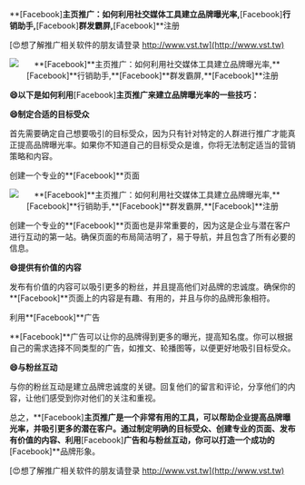 **[Facebook]**主页推广：如何利用社交媒体工具建立品牌曝光率,**[Facebook]**行销助手,**[Facebook]**群发霸屏,**[Facebook]**注册

[😍想了解推广相关软件的朋友请登录 http://www.vst.tw](http://www.vst.tw)

 <center><img src="https://vst.tw/MP4/tuiguang/png/4.png" alt="**[Facebook]**主页推广：如何利用社交媒体工具建立品牌曝光率,**[Facebook]**行销助手,**[Facebook]**群发霸屏,**[Facebook]**注册"></center>

**😄以下是如何利用**[Facebook]**主页推广来建立品牌曝光率的一些技巧：**

**😄制定合适的目标受众**

首先需要确定自己想要吸引的目标受众，因为只有针对特定的人群进行推广才能真正提高品牌曝光率。如果你不知道自己的目标受众是谁，你将无法制定适当的营销策略和内容。

创建一个专业的**[Facebook]**页面

 <center><img src="https://vst.tw/MP4/tuiguang/png/8.png" alt="**[Facebook]**主页推广：如何利用社交媒体工具建立品牌曝光率,**[Facebook]**行销助手,**[Facebook]**群发霸屏,**[Facebook]**注册"></center>

创建一个专业的**[Facebook]**页面也是非常重要的，因为这是企业与潜在客户进行互动的第一站。确保页面的布局简洁明了，易于导航，并且包含了所有必要的信息。

**😄提供有价值的内容**

发布有价值的内容可以吸引更多的粉丝，并且提高他们对品牌的忠诚度。确保你的**[Facebook]**页面上的内容是有趣、有用的，并且与你的品牌形象相符。

利用**[Facebook]**广告

**[Facebook]**广告可以让你的品牌得到更多的曝光，提高知名度。你可以根据自己的需求选择不同类型的广告，如推文、轮播图等，以便更好地吸引目标受众。

**😄与粉丝互动**

与你的粉丝互动是建立品牌忠诚度的关键。回复他们的留言和评论，分享他们的内容，让他们感受到你对他们的关注和重视。

总之，**[Facebook]**主页推广是一个非常有用的工具，可以帮助企业提高品牌曝光率，并吸引更多的潜在客户。通过制定明确的目标受众、创建专业的页面、发布有价值的内容、利用**[Facebook]**广告和与粉丝互动，你可以打造一个成功的**[Facebook]**品牌形象。

[😍想了解推广相关软件的朋友请登录 http://www.vst.tw](http://www.vst.tw)



